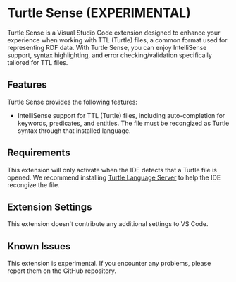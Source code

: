 # Turtle Sense (EXPERIMENTAL)

Turtle Sense is a Visual Studio Code extension designed to enhance your experience when working with TTL (Turtle) files, a common format used for representing RDF data. With Turtle Sense, you can enjoy IntelliSense support, syntax highlighting, and error checking/validation specifically tailored for TTL files.

## Features

Turtle Sense provides the following features:

- IntelliSense support for TTL (Turtle) files, including auto-completion for keywords, predicates, and entities. The file must be recongized as Turtle syntax through that installed language.

## Requirements

This extension will only activate when the IDE detects that a Turtle file is opened. We recommend installing [Turtle Language Server](https://marketplace.visualstudio.com/items?itemName=stardog-union.vscode-langserver-turtle) to help the IDE recongize the file.

## Extension Settings

This extension doesn't contribute any additional settings to VS Code.

## Known Issues

This extension is experimental. If you encounter any problems, please report them on the GitHub repository.
